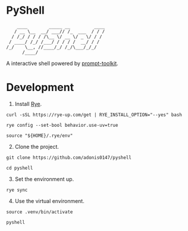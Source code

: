 # PyShell

```
    ____        _____ __         ____
   / __ \__  __/ ___// /_  ___  / / /
  / /_/ / / / /\__ \/ __ \/ _ \/ / /
 / ____/ /_/ /___/ / / / /  __/ / /
/_/    \__, //____/_/ /_/\___/_/_/
      /____/
```

A interactive shell powered by [prompt-toolkit](https://python-prompt-toolkit.readthedocs.io/en/master/).

# Development

1. Install [Rye](https://rye.astral.sh/).

```shell
curl -sSL https://rye-up.com/get | RYE_INSTALL_OPTION="--yes" bash

rye config --set-bool behavior.use-uv=true

source "${HOME}/.rye/env"
```

2. Clone the project.

```shell
git clone https://github.com/adonis0147/pyshell

cd pyshell
```

3. Set the environment up.

```shell
rye sync
```

4. Use the virtual environment.

```shell
source .venv/bin/activate

pyshell
```
